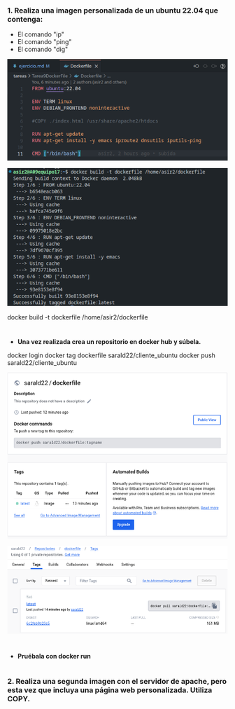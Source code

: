 

### 1. Realiza una imagen personalizada de un ubuntu 22.04 que contenga:
- El comando "ip"
- El comando "ping"
- El comando "dig"

![dockerfile](https://github.com/sarald22/SRI/blob/main/tareas/Tarea9DockerFile/imagenes/dockerfile.png)

![dockerfilecreandose](https://github.com/sarald22/SRI/blob/main/tareas/Tarea9DockerFile/imagenes/dockerfilecreandose.png)

docker build -t dockerfile /home/asir2/dockerfile


#

- **Una vez realizada crea un repositorio en docker hub y súbela.**

docker login
docker tag dockerfile sarald22/cliente_ubuntu
docker push sarald22/cliente_ubuntu


![dockerhub](https://github.com/sarald22/SRI/blob/main/tareas/Tarea9DockerFile/imagenes/dockerhub.png)

![dockerhub2](https://github.com/sarald22/SRI/blob/main/tareas/Tarea9DockerFile/imagenes/dockerhub2.png)



#
- **Pruébala con docker run**


#
#
### 2. Realiza una segunda imagen con el servidor de apache, pero esta vez que incluya una página web personalizada. Utiliza COPY.